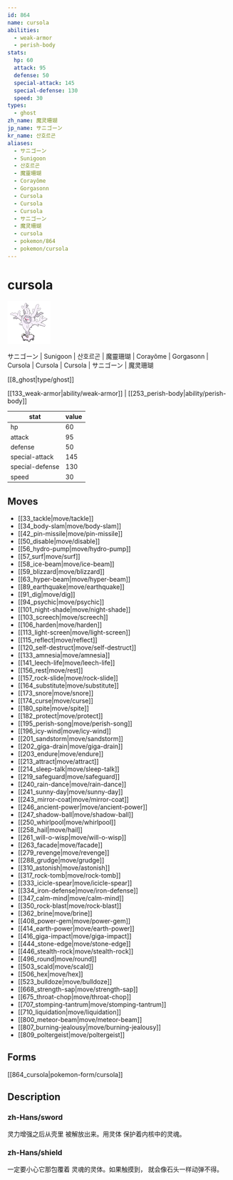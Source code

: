 ```yaml
---
id: 864
name: cursola
abilities:
  - weak-armor
  - perish-body
stats:
  hp: 60
  attack: 95
  defense: 50
  special-attack: 145
  special-defense: 130
  speed: 30
types:
  - ghost
zh_name: 魔灵珊瑚
jp_name: サニゴーン
kr_name: 산호르곤
aliases:
  - サニゴーン
  - Sunigoon
  - 산호르곤
  - 魔靈珊瑚
  - Corayôme
  - Gorgasonn
  - Cursola
  - Cursola
  - Cursola
  - サニゴーン
  - 魔灵珊瑚
  - cursola
  - pokemon/864
  - pokemon/cursola
---
```

# cursola

![](https://raw.githubusercontent.com/PokeAPI/sprites/master/sprites/pokemon/864.png)

サニゴーン | Sunigoon | 산호르곤 | 魔靈珊瑚 | Corayôme | Gorgasonn | Cursola | Cursola | Cursola | サニゴーン | 魔灵珊瑚

[[8_ghost|type/ghost]]

[[133_weak-armor|ability/weak-armor]] | [[253_perish-body|ability/perish-body]]

|stat|value|
|---|---|
|hp|60|
|attack|95|
|defense|50|
|special-attack|145|
|special-defense|130|
|speed|30|


## Moves

- [[33_tackle|move/tackle]]
- [[34_body-slam|move/body-slam]]
- [[42_pin-missile|move/pin-missile]]
- [[50_disable|move/disable]]
- [[56_hydro-pump|move/hydro-pump]]
- [[57_surf|move/surf]]
- [[58_ice-beam|move/ice-beam]]
- [[59_blizzard|move/blizzard]]
- [[63_hyper-beam|move/hyper-beam]]
- [[89_earthquake|move/earthquake]]
- [[91_dig|move/dig]]
- [[94_psychic|move/psychic]]
- [[101_night-shade|move/night-shade]]
- [[103_screech|move/screech]]
- [[106_harden|move/harden]]
- [[113_light-screen|move/light-screen]]
- [[115_reflect|move/reflect]]
- [[120_self-destruct|move/self-destruct]]
- [[133_amnesia|move/amnesia]]
- [[141_leech-life|move/leech-life]]
- [[156_rest|move/rest]]
- [[157_rock-slide|move/rock-slide]]
- [[164_substitute|move/substitute]]
- [[173_snore|move/snore]]
- [[174_curse|move/curse]]
- [[180_spite|move/spite]]
- [[182_protect|move/protect]]
- [[195_perish-song|move/perish-song]]
- [[196_icy-wind|move/icy-wind]]
- [[201_sandstorm|move/sandstorm]]
- [[202_giga-drain|move/giga-drain]]
- [[203_endure|move/endure]]
- [[213_attract|move/attract]]
- [[214_sleep-talk|move/sleep-talk]]
- [[219_safeguard|move/safeguard]]
- [[240_rain-dance|move/rain-dance]]
- [[241_sunny-day|move/sunny-day]]
- [[243_mirror-coat|move/mirror-coat]]
- [[246_ancient-power|move/ancient-power]]
- [[247_shadow-ball|move/shadow-ball]]
- [[250_whirlpool|move/whirlpool]]
- [[258_hail|move/hail]]
- [[261_will-o-wisp|move/will-o-wisp]]
- [[263_facade|move/facade]]
- [[279_revenge|move/revenge]]
- [[288_grudge|move/grudge]]
- [[310_astonish|move/astonish]]
- [[317_rock-tomb|move/rock-tomb]]
- [[333_icicle-spear|move/icicle-spear]]
- [[334_iron-defense|move/iron-defense]]
- [[347_calm-mind|move/calm-mind]]
- [[350_rock-blast|move/rock-blast]]
- [[362_brine|move/brine]]
- [[408_power-gem|move/power-gem]]
- [[414_earth-power|move/earth-power]]
- [[416_giga-impact|move/giga-impact]]
- [[444_stone-edge|move/stone-edge]]
- [[446_stealth-rock|move/stealth-rock]]
- [[496_round|move/round]]
- [[503_scald|move/scald]]
- [[506_hex|move/hex]]
- [[523_bulldoze|move/bulldoze]]
- [[668_strength-sap|move/strength-sap]]
- [[675_throat-chop|move/throat-chop]]
- [[707_stomping-tantrum|move/stomping-tantrum]]
- [[710_liquidation|move/liquidation]]
- [[800_meteor-beam|move/meteor-beam]]
- [[807_burning-jealousy|move/burning-jealousy]]
- [[809_poltergeist|move/poltergeist]]

## Forms



[[864_cursola|pokemon-form/cursola]]

## Description

### zh-Hans/sword

灵力增强之后从壳里
被解放出来。用灵体
保护着内核中的灵魂。

### zh-Hans/shield

一定要小心它那包覆着
灵魂的灵体。如果触摸到，
就会像石头一样动弹不得。

